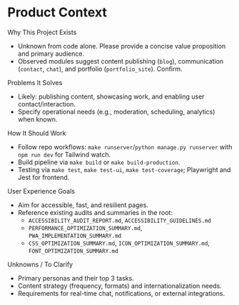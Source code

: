 # Product Context

Why This Project Exists
- Unknown from code alone. Please provide a concise value proposition and primary audience.
- Observed modules suggest content publishing (`blog`), communication (`contact`, `chat`), and portfolio (`portfolio_site`). Confirm.

Problems It Solves
- Likely: publishing content, showcasing work, and enabling user contact/interaction.
- Specify operational needs (e.g., moderation, scheduling, analytics) when known.

How It Should Work
- Follow repo workflows: `make runserver`/`python manage.py runserver` with `npm run dev` for Tailwind watch.
- Build pipeline via `make build` or `make build-production`.
- Testing via `make test`, `make test-ui`, `make test-coverage`; Playwright and Jest for frontend.

User Experience Goals
- Aim for accessible, fast, and resilient pages.
- Reference existing audits and summaries in the root:
  - `ACCESSIBILITY_AUDIT_REPORT.md`, `ACCESSIBILITY_GUIDELINES.md`
  - `PERFORMANCE_OPTIMIZATION_SUMMARY.md`, `PWA_IMPLEMENTATION_SUMMARY.md`
  - `CSS_OPTIMIZATION_SUMMARY.md`, `ICON_OPTIMIZATION_SUMMARY.md`, `FONT_OPTIMIZATION_SUMMARY.md`

Unknowns / To Clarify
- Primary personas and their top 3 tasks.
- Content strategy (frequency, formats) and internationalization needs.
- Requirements for real-time chat, notifications, or external integrations.


